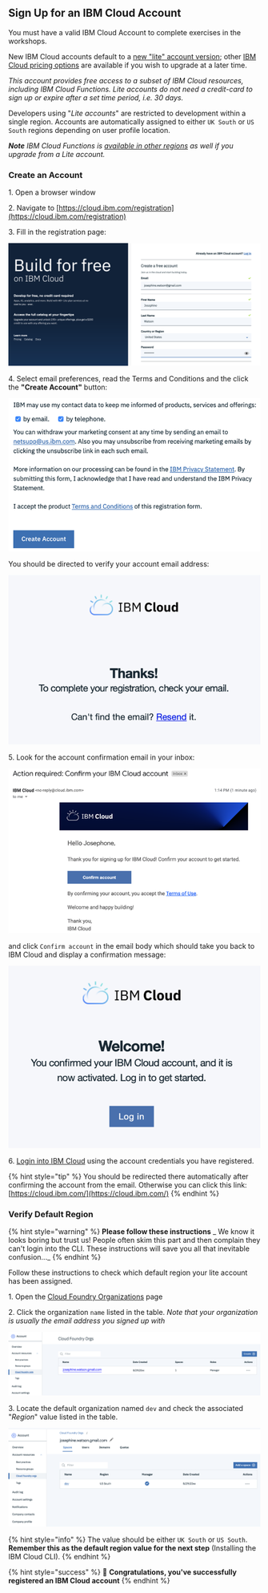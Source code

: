 <!--
#
# Licensed to the Apache Software Foundation (ASF) under one or more
# contributor license agreements.  See the NOTICE file distributed with
# this work for additional information regarding copyright ownership.
# The ASF licenses this file to You under the Apache License, Version 2.0
# (the "License"); you may not use this file except in compliance with
# the License.  You may obtain a copy of the License at
#
#     http://www.apache.org/licenses/LICENSE-2.0
#
# Unless required by applicable law or agreed to in writing, software
# distributed under the License is distributed on an "AS IS" BASIS,
# WITHOUT WARRANTIES OR CONDITIONS OF ANY KIND, either express or implied.
# See the License for the specific language governing permissions and
# limitations under the License.
#
-->

## Sign Up for an IBM Cloud Account

You must have a valid IBM Cloud Account to complete exercises in the workshops.

New IBM Cloud accounts default to a [new "lite" account version](https://www.ibm.com/cloud/free/); other [IBM Cloud pricing options](https://www.ibm.com/cloud/pricing) are available if you wish to upgrade at a later time.

_This account provides free access to a subset of IBM Cloud resources, including IBM Cloud Functions. Lite accounts do not need a credit-card to sign up or expire after a set time period, i.e. 30 days._

Developers using "_Lite accounts_" are restricted to development within a single region. Accounts are automatically assigned to either `UK South` or `US South` regions depending on user profile location.

_**Note** IBM Cloud Functions is [available in other regions](https://cloud.ibm.com/docs/openwhisk?topic=cloud-functions-cloudfunctions_regions) as well if you upgrade from a Lite account._

### Create an Account

&#49;. Open a browser window

&#50;. Navigate to [https://cloud.ibm.com/registration](https://cloud.ibm.com/registration)

&#51;. Fill in the registration page:

![IBM Cloud Account Registration page](images/prereq-ibm-cloud-registration-1.png)

&#52;. Select email preferences, read the Terms and Conditions  and the click the **"Create Account"** button:

![IBM Cloud Contact, Privacy and T&C](images/prereq-ibm-cloud-registration-2.png)

You should be directed to verify your account email address:

![Check your email message](images/prereq-ibm-cloud-registration-3.png)

&#53;. Look for the account confirmation email in your inbox:

![IBM Cloud Confirmation Email](images/prereq-ibm-cloud-registration-email.png)

and click `Confirm account` in the email body which should take you back to IBM Cloud and display a confirmation message:

![Registration confirmed message](images/prereq-ibm-cloud-registration-4.png)

&#54;. [Login into IBM Cloud](https://cloud.ibm.com/) using the account credentials you have registered.

{% hint style="tip" %}
You should be redirected there automatically after confirming the account from the email. Otherwise you can click this link: [https://cloud.ibm.com/](https://cloud.ibm.com/)
{% endhint %}

### Verify Default Region

{% hint style="warning" %}
**Please follow these instructions** _
We know it looks boring but trust us! People often skim this part and then complain they can't login into the CLI. These instructions will save you all that inevitable confusion..._
{% endhint %}

Follow these instructions to check which default region your lite account has been assigned.

&#49;. Open the [Cloud Foundry Organizations](https://cloud.ibm.com/account/cloud-foundry) page

&#50;. Click the organization `name` listed in the table.
*Note that your organization is usually the email address you signed up with*

![Cloud Foundry Orgs.](images/prereq-ibm-cloud-cloud-foundry-orgs-1.png)

&#51;. Locate the default organization named `dev` and check the associated "_Region_" value listed in the table.

![Cloud Foundry Org. Spaces](images/prereq-ibm-cloud-cloud-foundry-orgs-2.png)

{% hint style="info" %}
The value should be either `UK South` or `US South`. **Remember this as the default region value for the next step** (Installing the IBM Cloud CLI).
{% endhint %}

{% hint style="success" %}
🎉 **Congratulations, you've successfully registered an IBM Cloud account**
{% endhint %}
